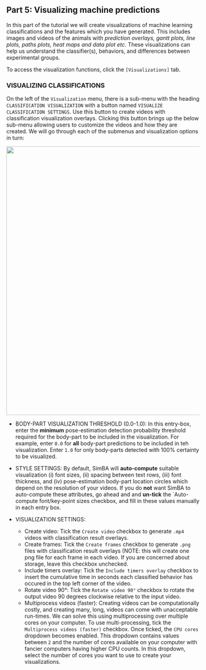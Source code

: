 ## Part 5:  Visualizing machine predictions

In this part of the tutorial we will create visualizations of machine learning classifications and the features which you have generated. This includes images and videos of the animals with *prediction overlays, gantt plots, line plots, paths plots, heat maps and data plot etc.* These visualizations can help us understand the classifier(s), behaviors, and differences between experimental groups. 

To access the visualization functions, click the `[Visualizations]` tab.


### VISUALIZING CLASSIFICATIONS

On the left of the `Visualization` menu, there is a sub-menu with the heading `CLASSIFICATION VISUALIZATION` with a button named `VISUALIZE CLASSIFICATION SETTINGS`. Use this button to create videos with classification visualization overlays. Clicking this button brings up the below sub-menu allowing users to customize the videos and how they are created. We will go through each of the submenus and visualization options in turn:

<p align="center">
<img src="https://github.com/sgoldenlab/simba/blob/master/images/clf_viz_1.png" height="700"/>
</p>

* BODY-PART VISUALIZATION THRESHOLD (0.0-1.0): In this entry-box, enter the **minimum** pose-estimation detection probability threshold required for the body-part to be included in the visualization. For example, enter `0.0` for **all** body-part predictions to be included in teh visualization. Enter `1.0` for only body-parts detected with 100% certainty to be visualized. 

* STYLE SETTINGS: By default, SimBA will **auto-compute** suitable visualization (i) font sizes, (ii) spacing between text rows, (iii) font thickness, and (iv) pose-estimation body-part location circles which depend on the resolution of your videos. If you do **not** want SimBA to auto-compute these attributes, go ahead and and **un-tick** the `Auto-compute font/key-point sizes checkbox, and fill in these values manually in each entry box. 

* VISUALIZATION SETTINGS:
  - Create video: Tick the `Create video` checkbox to generate `.mp4` videos with classification result overlays.
  - Create frames: Tick the `Create frames` checkbox to generate `.png` files with classification result overlays (NOTE: this will create one png file for each frame in each video. If you are concerned about storage, leave this checkbox unchecked. 
  - Include timers overlay: Tick the `Include timers overlay` checkbox to insert the cumulative time in seconds each classified behavior has occured in the top left corner of the video. 
  - Rotate video 90°: Tick the `Rotate video 90°` checkbox to rotate the output video 90 degrees clockwise relative to the input video. 
  - Multiprocess videos (faster): Creating videos can be computationally costly, and creating many, long, videos can come with unacceptable run-times. We can solve this using multiprocessing over multiple cores on your computer. To use multi-processing, tick the `Multiprocess videos (faster)` checkbox. Once ticked, the `CPU cores` dropdown becomes enabled. This dropdown contains values between `2` and the number of cores available on your computer with fancier computers having higher CPU counts. In this dropdown, select the number of cores you want to use to create your visualizations. 



